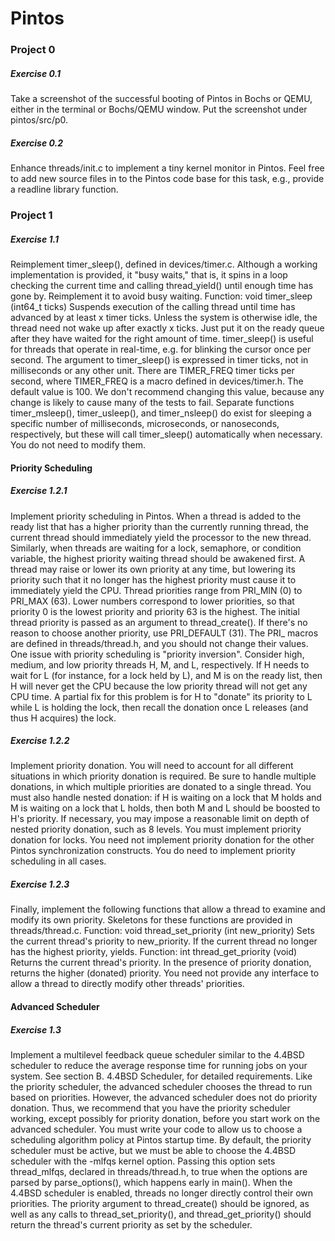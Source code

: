 # Pintos

### Project 0
##### Exercise 0.1
Take a screenshot of the successful booting of Pintos in Bochs or QEMU, either in the terminal
or Bochs/QEMU window. Put the screenshot under pintos/src/p0.


##### Exercise 0.2
Enhance threads/init.c to implement a tiny kernel monitor in Pintos. Feel free to add new
source files in to the Pintos code base for this task, e.g., provide a readline library function. 



### Project 1

##### Exercise 1.1

Reimplement timer_sleep(), defined in devices/timer.c. Although a working implementation is
provided, it "busy waits," that is, it spins in a loop checking the current time and calling
thread_yield() until enough time has gone by. Reimplement it to avoid busy waiting.
Function: void timer_sleep (int64_t ticks)
Suspends execution of the calling thread until time has advanced by at least x timer ticks. Unless
the system is otherwise idle, the thread need not wake up after exactly x ticks. Just put it on the
ready queue after they have waited for the right amount of time.
timer_sleep() is useful for threads that operate in real-time, e.g. for blinking the cursor once per
second.
The argument to timer_sleep() is expressed in timer ticks, not in milliseconds or any other unit.
There are TIMER_FREQ timer ticks per second, where TIMER_FREQ is a macro defined in
devices/timer.h. The default value is 100. We don't recommend changing this value, because any
change is likely to cause many of the tests to fail.
Separate functions timer_msleep(), timer_usleep(), and timer_nsleep() do exist for sleeping a
specific number of milliseconds, microseconds, or nanoseconds, respectively, but these will call
timer_sleep() automatically when necessary. You do not need to modify them.

#### Priority Scheduling
##### Exercise 1.2.1

Implement priority scheduling in Pintos. When a thread is added to the ready list that has a
higher priority than the currently running thread, the current thread should immediately yield
the processor to the new thread. Similarly, when threads are waiting for a lock, semaphore, or
condition variable, the highest priority waiting thread should be awakened first. A thread may
raise or lower its own priority at any time, but lowering its priority such that it no longer has the
highest priority must cause it to immediately yield the CPU.
Thread priorities range from PRI_MIN (0) to PRI_MAX (63). Lower numbers correspond to
lower priorities, so that priority 0 is the lowest priority and priority 63 is the highest. The initial
thread priority is passed as an argument to thread_create(). If there's no reason to choose
another priority, use PRI_DEFAULT (31). The PRI_ macros are defined in threads/thread.h,
and you should not change their values.
One issue with priority scheduling is "priority inversion". Consider high, medium, and low
priority threads H, M, and L, respectively. If H needs to wait for L (for instance, for a lock held
by L), and M is on the ready list, then H will never get the CPU because the low priority thread
will not get any CPU time. A partial fix for this problem is for H to "donate" its priority to L while
L is holding the lock, then recall the donation once L releases (and thus H acquires) the lock.

##### Exercise 1.2.2

Implement priority donation. You will need to account for all different situations in which
priority donation is required.
Be sure to handle multiple donations, in which multiple priorities are donated to a single thread.
You must also handle nested donation: if H is waiting on a lock that M holds and M is waiting on
a lock that L holds, then both M and L should be boosted to H's priority. If necessary, you may
impose a reasonable limit on depth of nested priority donation, such as 8 levels.
You must implement priority donation for locks. You need not implement priority donation for
the other Pintos synchronization constructs. You do need to implement priority scheduling in all
cases.

##### Exercise 1.2.3

Finally, implement the following functions that allow a thread to examine and modify its own
priority. Skeletons for these functions are provided in threads/thread.c.
Function: void thread_set_priority (int new_priority)
Sets the current thread's priority to new_priority. If the current thread no longer has the highest
priority, yields.
Function: int thread_get_priority (void)
Returns the current thread's priority. In the presence of priority donation, returns the higher
(donated) priority.
You need not provide any interface to allow a thread to directly modify other threads' priorities.


#### Advanced Scheduler
##### Exercise 1.3
Implement a multilevel feedback queue scheduler similar to the 4.4BSD scheduler to reduce the
average response time for running jobs on your system. See section B. 4.4BSD Scheduler, for
detailed requirements.
Like the priority scheduler, the advanced scheduler chooses the thread to run based on
priorities. However, the advanced scheduler does not do priority donation. Thus, we recommend
that you have the priority scheduler working, except possibly for priority donation, before you
start work on the advanced scheduler.
You must write your code to allow us to choose a scheduling algorithm policy at Pintos startup
time. By default, the priority scheduler must be active, but we must be able to choose the 4.4BSD
scheduler with the -mlfqs kernel option. Passing this option sets thread_mlfqs, declared in
threads/thread.h, to true when the options are parsed by parse_options(), which happens early
in main().
When the 4.4BSD scheduler is enabled, threads no longer directly control their own priorities.
The priority argument to thread_create() should be ignored, as well as any calls to
thread_set_priority(), and thread_get_priority() should return the thread's current priority as
set by the scheduler.

